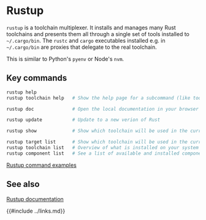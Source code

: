 # Rustup

`rustup` is a toolchain multiplexer. It installs and manages many Rust toolchains and presents them all through a single set of tools installed to `~/.cargo/bin`. The `rustc` and `cargo` executables installed e.g. in `~/.cargo/bin` are proxies that delegate to the real toolchain.

This is similar to Python's `pyenv` or Node's `nvm`.

## Key commands

```sh
rustup help
rustup toolchain help   # Show the help page for a subcommand (like toolchain)

rustup doc              # Open the local documentation in your browser

rustup update           # Update to a new verion of Rust

rustup show             # Show which toolchain will be used in the current directory

rustup target list      # Show which toolchain will be used in the current directory
rustup toolchain list   # Overview of what is installed on your system
rustup component list   # See a list of available and installed components.
```

[Rustup command examples]( https://rust-lang.github.io/rustup/examples.html )

## See also

[Rustup documentation]( https://rust-lang.github.io/rustup/ )

{{#include ../links.md}}
